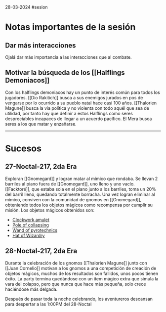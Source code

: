 28-03-2024
#sesion 
# Notas importantes de la sesión
## Dar más interacciones
Ojalá dar más importancia a las interacciones que al combate.
## Motivar la búsqueda de los [[Halflings Demoniacos]]
Con los halflings demoniacos hay un punto de interés común para todos los jugadores.
[[Dio Rakitich]] busca a sus enemigos jurados en pos de vengarse por lo ocurrido a su pueblo natal hace casi 100 años.
[[Thalorien Magune]] busca la via política y no violenta con todo aquél que sea de utilidad, por tanto hay que definir a estos Halflings como seres despreciables incapaces de llegar a un acuerdo pacífico.
El Mera busca seres a los que matar y enzañarse.

***
# Sucesos
## 27-Noctal-217, 2da Era
Exploran [[Gnomegard]] y logran matar al mímico que rondaba.
Se llevan 2 barriles al piano fuera de [[Gnomegard]], uno lleno y uno vacío.
[[Facktoré]], que estaba sola en el piano junto a los barriles, toma un 20% del barril lleno, quedando totalmente borracha.
Una vez logran eliminar al mímico, conviven con la comunidad de gnomos en [[Gnomegard]], obteniendo todos los objetos mágicos como recompensa por cumplir su misión. Los objetos mágicos obtenidos son:
+ [Clockwork amulet](https://5e.tools/items.html#clockwork%20amulet_xge)
+ [Pole of collapsing](https://5e.tools/items.html#pole%20of%20collapsing_xge)
+ [Wand of pyrotechnics](https://5e.tools/items.html#wand%20of%20pyrotechnics_xge)
+ [Hat of Wizardry](https://5e.tools/items.html#hat%20of%20wizardry_xge)

## 28-Noctal-217, 2da Era
Durante la celebración de los gnomos [[Thalorien Magune]] junto con [[Juan Cornelio]] motivan a los gnomos a una competición de creación de objetos mágicos, muchos de los resultados son fallidos, unos pocos tienen éxito. La party termina quedándose con un item mágico extra que simula la vara del colapso, pero que nunca que hace más pequeña, solo crece haciéndose más delgada.

Después de pasar toda la noche celebrando, los aventureros descansan para despertar a las 1:00PM del 28-Noctal